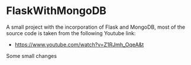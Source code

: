 # FlaskWithMongoDB
A small project with the incorporation of Flask and MongoDB, most of the source code is taken from the following Youtube link:
- https://www.youtube.com/watch?v=Z1RJmh_OqeA&t

Some small changes
